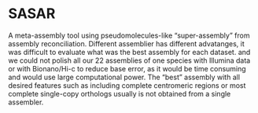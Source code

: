 # SASAR
A meta-assembly tool using pseudomolecules-like “super-assembly” from assembly reconciliation.
Different assemblier has different advatanges, it was difficult to evaluate what was the best assembly for each dataset.
and we could not polish all our 22 assemblies of one species with Illumina data or with Bionano/Hi-c to reduce base error, 
as it would be time consuming and would use large computational power.
The “best” assembly with all desired features such as including complete centromeric regions 
or most complete single-copy orthologs usually is not obtained from a single assembler.
